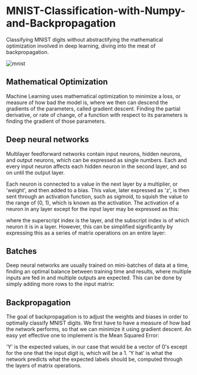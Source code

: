 # MNIST-Classification-with-Numpy-and-Backpropagation
Classifying MNIST digits without abstractifying the mathematical optimization involved in deep learning, diving into the meat of backpropagation.

![mnist](http://theanets.readthedocs.io/en/stable/_images/mnist-digits-small.png)

## Mathematical Optimization
Machine Learning uses mathematical optimization to minimize a loss, or measure of how bad the model is, where we then can descend the gradients of the parameters, called gradient descent. Finding the partial derivative, or rate of change, of a function with respect to its parameters is finding the gradient of those parameters.

## Deep neural networks
Multilayer feedforward networks contain input neurons, hidden neurons, and output neurons, which can be expressed as single numbers. Each and every input neuron affects each hidden neuron in the second layer, and so on until the output layer.



Each neuron is connected to a value in the next layer by a multiplier, or 'weight', and then added to a bias. This value, later expressed as 'z', is then sent through an activation function, such as sigmoid, to squish the value to the range of (0, 1), which is known as the activation. The activation of a neuron in any layer except for the input layer may be expressed as this:



where the superscript index is the layer, and the subscript index is of which neuron it is in a layer. However, this can be simplified significantly by expressing this as a series of matrix operations on an entire layer:




## Batches
Deep neural networks are usually trained on mini-batches of data at a time, finding an optimal balance between training time and results, where multiple inputs are fed in and multiple outputs are expected. This can be done by simply adding more rows to the input matrix:



## Backpropagation
The goal of backpropagation is to adjust the weights and biases in order to optimally classify MNIST digits. We first have to have a measure of how bad the network performs, so that we can minimize it using gradient descent. An easy yet effective one to implement is the Mean Squared Error: 



'Y' is the expected values, in our case that would be a vector of 0's except for the one that the input digit is, which will be a 1. 'Y hat' is what the network predicts what the expected labels should be, computed through the layers of matrix operations.